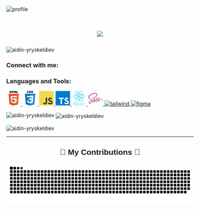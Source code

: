 ![profile](https://github.com/Aidin-Yryskeldiev/Aidin-Yryskeldiev/assets/154668730/222c6ad1-eb88-4e72-920a-7f1ef2070c2d)
<h1 align="center">
	<img
		src="https://readme-typing-svg.herokuapp.com/?font=Righteous&size=35&center=true&vCenter=true&width=500&height=70&duration=4000&lines=Hi+There!+👋;+I'm+Aidin Yryskeldiev;" />
</h1>

<p align="left">
	<img
		src="https://komarev.com/ghpvc/?username=aidin-yryskeldiev&label=Profile%20views&color=0e75b6&style=flat"
		alt="aidin-yryskeldiev" />
</p>

<h3 align="left">Connect with me:</h3>
<p align="left"></p>

<h3 align="left">Languages and Tools:</h3>
<p align="left">
	<a href="https://www.w3.org/html/" target="_blank" rel="noreferrer">
		<img
			src="https://raw.githubusercontent.com/devicons/devicon/master/icons/html5/html5-original-wordmark.svg"
			alt="html5"
			width="40"
			height="40" />
	</a>
	<a href="https://www.w3schools.com/css/" target="_blank" rel="noreferrer">
		<img
			src="https://raw.githubusercontent.com/devicons/devicon/master/icons/css3/css3-original-wordmark.svg"
			alt="css3"
			width="40"
			height="40" />
	</a>
	<a
		href="https://developer.mozilla.org/en-US/docs/Web/JavaScript"
		target="_blank"
		rel="noreferrer">
		<img
			src="https://raw.githubusercontent.com/devicons/devicon/master/icons/javascript/javascript-original.svg"
			alt="javascript"
			width="40"
			height="40" />
	</a>
	<a href="https://www.typescriptlang.org/" target="_blank" rel="noreferrer">
		<img
			src="https://raw.githubusercontent.com/devicons/devicon/master/icons/typescript/typescript-original.svg"
			alt="typescript"
			width="40"
			height="40" />
	</a>
	<a href="https://reactjs.org/" target="_blank" rel="noreferrer">
		<img
			src="https://raw.githubusercontent.com/devicons/devicon/master/icons/react/react-original-wordmark.svg"
			alt="react"
			width="40"
			height="40" />
	</a>
	<a href="https://sass-lang.com" target="_blank" rel="noreferrer">
		<img
			src="https://raw.githubusercontent.com/devicons/devicon/master/icons/sass/sass-original.svg"
			alt="sass"
			width="40"
			height="40" />
	</a>
	<a href="https://tailwindcss.com/" target="_blank" rel="noreferrer">
		<img
			src="https://www.vectorlogo.zone/logos/tailwindcss/tailwindcss-icon.svg"
			alt="tailwind"
			width="40"
			height="40" />
	</a>
	<a href="https://www.figma.com/" target="_blank" rel="noreferrer">
		<img
			src="https://www.vectorlogo.zone/logos/figma/figma-icon.svg"
			alt="figma"
			width="40"
			height="40" />
	</a>
</p>

<p>
	<img
		align="left"
		src="https://github-readme-stats.vercel.app/api/top-langs?username=aidin-yryskeldiev&show_icons=true&locale=en&layout=compact"
		alt="aidin-yryskeldiev" />
</p>

<p>
	&nbsp;<img
		align="center"
		src="https://github-readme-stats.vercel.app/api?username=aidin-yryskeldiev&show_icons=true&locale=en"
		alt="aidin-yryskeldiev" />
</p>

<p>
	<img
		align="center"
		src="https://github-readme-streak-stats.herokuapp.com/?user=aidin-yryskeldiev&"
		alt="aidin-yryskeldiev" />
</p>

<!-- !!!!!!!!!! -->
<hr />
<div align="center">
	<h2 style="font-family: Arial, Helvetica, sans-serif">
		🐍 My Contributions 🐍
	</h2>
	<img
		alt="snake eating my contributions"
		src="https://raw.githubusercontent.com/salesp07/salesp07/output/github-contribution-grid-snake.svg" />
</div>

<!-- !!!!!!!!!!!!!!!!1 -->

